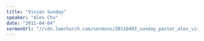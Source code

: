 ```yaml
---
title: "Vision Sunday"
speaker: "Alex Chu"
date: "2011-04-04"
sermonUrl: "//cdn.lwechurch.com/sermons/20110403_sunday_pastor_alex_vision_sunday.mp3"
---
```

